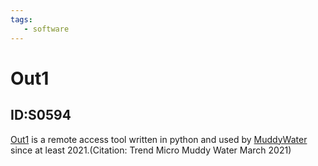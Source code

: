 ```yaml
---
tags:
   - software
---
```

# Out1
## ID:S0594
[Out1](/mitre/software/S0594) is a remote access tool written in python and used by [MuddyWater](/mitre/groups/G0069) since at least 2021.(Citation: Trend Micro Muddy Water March 2021)
